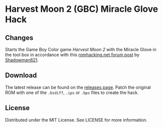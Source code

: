 # Harvest Moon 2 (GBC) Miracle Glove Hack

## Changes

Starts the Game Boy Color game
*Harvest Moon 2*
with the Miracle Glove in the tool box
in accordance with this
[romhacking.net forum post](https://www.romhacking.net/forum/index.php?msg=440345)
by
[Shadowman621](https://www.romhacking.net/forum/index.php?action=profile;u=57786).

## Download
The latest release can be found on the
[releases page](https://github.com/lightbulb-sun/harvestmoon2-miracle-glove/releases).
Patch the original ROM with one of the `.bsdiff`, `.ips` or `.bps` files
to create the hack.

## License
Distributed under the MIT License. See LICENSE for more information.
